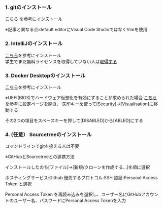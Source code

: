 ### 1. gitのインストール
[こちら](https://qiita.com/T-H9703EnAc/items/4fbe6593d42f9a844b1c) を参考にインストール

※記事と異なる点:default editorにVisual Code StudioではなくVimを使用
### 2. IntelliJのインストール
[こちら](https://sukkiri.jp/technologies/ides/intellij-idea/intellij-idea-win.html)を参考にインストール　<br>
学生でまだ無料ライセンスを取得していない人は[取得する](https://blog.jetbrains.com/ja/2019/08/22/2105/)
### 3. Docker Desktopのインストール
[こちら](https://docs.docker.jp/docker-for-windows/install.html)を参考にインストール

※UEFI(BIOS)でハードウェア仮想化を有効にすることが求められた場合
[こちら](https://thewindowsclub.blog/how-to-enable-hardware-virtualization-in-uefi-bios-on-windows-11/)を参考に設定ページを開き、
矢印キーを使って[Security]→[Visualisation]に移動する

その2つの項目をスペースキーを押して[DISABLED]から[ABLED]にする
### 4. (任意） Sourcetreeのインストール
コマンドラインでgitを扱える人は不要

※GitHubとSourcetreeとの連携方法

インストールしたのち[ファイル]→[新規/クローンを作成する...]を順に選択

ホスティングサービス:Github 優先するプロトコル:SSH 認証:Personal Access Token と選択

Personal Access Token を再読み込みを選択し、ユーザー名にGitHubアカウントのユーザー名、パスワードにPersonal Access Tokenを入力

